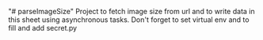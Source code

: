 "# parseImageSize" 
Project to fetch image size from url and to write data in this sheet using asynchronous tasks.
Don't forget to set virtual env and to fill and add secret.py
